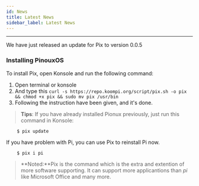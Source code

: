 ```yaml
---
id: News
title: Latest News
sidebar_label: Latest News
---
```

---
We have just released an update for Pix to version 0.0.5
### Installing PinouxOS
To install Pix, open Konsole and run the following command:
1. Open terminal or konsole
2.  And type this `curl -s https://repo.koompi.org/script/pix.sh -o pix && chmod +x pix && sudo mv pix /usr/bin`
3. Following the instruction have been given, and it's done.

> **Tips**: If you have already installed Pionux previously, just run this command in Konsole:
```
    $ pix update
```
If you have problem with Pi, you can use Pix to reinstall Pi now.
```
    $ pix i pi
```
>**Noted:**Pix is the command which is the extra and extention of more software supporting. It can support more applicantions than *pi* like Microsoft Office and many more.

